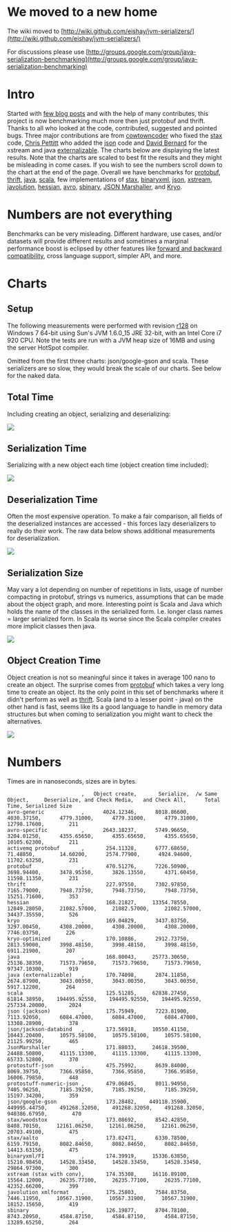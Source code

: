 # We moved to a new home #

The wiki moved to [http://wiki.github.com/eishay/jvm-serializers/](http://wiki.github.com/eishay/jvm-serializers/)

For discussions please use [http://groups.google.com/group/java-serialization-benchmarking](http://groups.google.com/group/java-serialization-benchmarking)


# Intro #
Started with <a href='http://www.eishay.com/search/label/protobuf'>few blog posts</a> and with the help of many contributes, this project is now benchmarking much more then just protobuf and thrift. Thanks to all who looked at the code, contributed, suggested and pointed bugs. Three major contributions are from <a href='http://www.cowtowncoder.com/blog/blog.html'>cowtowncoder</a> who fixed the <a href='http://stax.codehaus.org/'>stax</a> code, <a href='http://www.samsarin.com'>Chris Pettitt</a> who added the <a href='http://www.json.org/'>json</a> code and <a href='http://github.com/davidB'>David Bernard</a> for the xstream and java <a href='http://java.sun.com/j2se/1.3/docs/api/java/io/Externalizable.html'>externalizable</a>.
The charts below are displaying the latest results. Note that the charts are scaled to best fit the results and they might be misleading in come cases. If you wish to see the numbers scroll down to the chart at the end of the page. Overall we have benchmarks for [protobuf](http://code.google.com/p/protobuf/), [thrift](http://incubator.apache.org/thrift/), [java](http://java.sun.com/j2se/1.4.2/docs/api/java/io/Serializable.html), [scala](http://www.scala-lang.org/), few implementations of [stax](http://stax.codehaus.org/), [binaryxml](http://download.oracle.com/docs/cd/B28359_01/appdev.111/b28394/adx_j_xmlbin.htm), [json](http://www.json.org/java/), [xstream](http://xstream.codehaus.org/), [javolution](http://javolution.org/), [hessian](http://hessian.caucho.com/), [avro](http://hadoop.apache.org/avro/), [sbinary](http://code.google.com/p/sbinary/), [JSON Marshaller](http://code.google.com/p/jsonmarshaller/), and [Kryo](http://code.google.com/p/kryo/).

# Numbers are not everything #
Benchmarks can be very misleading. Different hardware, use cases, and/or datasets will provide different results and sometimes a marginal performance boost is eclipsed by other features like <a href='http://www.eishay.com/2009/04/protocol-buffers-forward-backward.html'>forward and backward compatibility</a>, cross language support, simpler API, and more.

# Charts #

## Setup ##
The following measurements were performed with revision <a href='http://code.google.com/p/thrift-protobuf-compare/source/browse/?r=128'><a href='https://code.google.com/p/thrift-protobuf-compare/source/detail?r=128'>r128</a></a> on Windows 7 64-bit using Sun's JVM 1.6.0\_15 JRE 32-bit, with an Intel Core i7 920 CPU. Note the tests are run with a JVM heap size of 16MB and using the server HotSpot compiler.

Omitted from the first three charts: json/google-gson and scala. These serializers are so slow, they would break the scale of our charts. See below for the naked data.

## Total Time ##
Including creating an object, serializing and deserializing:

<img src='http://chart.apis.google.com/chart?chtt=totalTime&chf=c||lg||0||FFFFFF||1||76A4FB||0|bg||s||EFEFEF&chs=689x430&chd=t:5917.121999999999,6911.219,7746.0375,10105.623,11598.1135,11702.6325,12798.176,13289.6525,13308.289,14413.6315,15197.342,15251.716,16006.7985,18152.156499999997,20703.491,21125.9925,29864.972999999998,34437.3555,42352.662,65733.528,97347.103&chds=0,107081.81330000001&chxt=y&chxl=0:|java|JsonMarshaller|xstream (stax with conv)|hessian|binaryxml/FI|json/jackson-databind|stax/woodstox|javolution xmlformat|protostuff-json|thrift|protostuff-numeric-json|stax/aalto|json (jackson)|sbinary|avro-generic|activemq protobuf|protobuf|avro-specific|kryo|kryo-optimized|java (externalizable)&chm=N *f*,000000,0,-1,10&lklk&chdlp=t&chco=660000|660033|660066|660099|6600CC|6600FF|663300|663333|663366|663399|6633CC|6633FF|666600|666633|666666&cht=bhg&chbh=10&nonsense=aaa.png' />

## Serialization Time ##
Serializing with a new object each time (object creation time included):

<img src='http://chart.apis.google.com/chart?chtt=timeSerializeDifferentObjects&chf=c||lg||0||FFFFFF||1||76A4FB||0|bg||s||EFEFEF&chs=689x430&chd=t:2874.1185,2912.7375,3437.8375,5749.9665,6330.785,6777.6865,7223.819,7226.509,7302.9785,7584.8375,8011.9495,8018.866,8542.4285,8639.84,8704.781,10550.4115,13354.7855,15336.6385,16116.891,24618.395,25773.3065&chds=0,28350.637150000002&chxt=y&chxl=0:|java|JsonMarshaller|xstream (stax with conv)|binaryxml/FI|hessian|json/jackson-databind|sbinary|protostuff-json|stax/woodstox|avro-generic|protostuff-numeric-json|javolution xmlformat|thrift|protobuf|json (jackson)|activemq protobuf|stax/aalto|avro-specific|kryo|kryo-optimized|java (externalizable)&chm=N *f*,000000,0,-1,10&lklk&chdlp=t&chco=660000|660033|660066|660099|6600CC|6600FF|663300|663333|663366|663399|6633CC|6633FF|666600|666633|666666&cht=bhg&chbh=10&nonsense=aaa.png' />

## Deserialization Time ##
Often the most expensive operation. To make a fair comparison, all fields of the deserialized instances are accessed - this forces lazy deserializers to really do their work. The raw data below shows additional measurements for deserialization.

<img src='http://chart.apis.google.com/chart?chtt=timeDeserializeAndCheckAllFields&chf=c||lg||0||FFFFFF||1||76A4FB||0|bg||s||EFEFEF&chs=689x430&chd=t:3043.0035,3998.4815,4308.2,4355.6565,4371.6045,4584.8715,4779.31,4924.946,6084.47,7185.3925,7366.9585,7948.7375,8082.8465,10567.319,10575.581,12161.0625,14528.3345,21082.57,26235.771,41115.133,71573.7965&chds=0,78731.17615&chxt=y&chxl=0:|java|JsonMarshaller|xstream (stax with conv)|hessian|binaryxml/FI|stax/woodstox|json/jackson-databind|javolution xmlformat|stax/aalto|thrift|protostuff-json|protostuff-numeric-json|json (jackson)|activemq protobuf|avro-generic|sbinary|protobuf|avro-specific|kryo|kryo-optimized|java (externalizable)&chm=N *f*,000000,0,-1,10&lklk&chdlp=t&chco=660000|660033|660066|660099|6600CC|6600FF|663300|663333|663366|663399|6633CC|6633FF|666600|666633|666666&cht=bhg&chbh=10&nonsense=aaa.png' />

## Serialization Size ##
May vary a lot depending on number of repetitions in lists, usage of number compacting in protobuf, strings vs numerics, assumptions that can be made about the object graph, and more. Interesting point is Scala and Java which holds the name of the classes in the serialized form. I.e. longer class names = larger serialized form. In Scala its worse since the Scala compiler creates more implicit classes then java.

<img src='http://chart.apis.google.com/chart?chtt=length&chf=c||lg||0||FFFFFF||1||76A4FB||0|bg||s||EFEFEF&chs=689x430&chd=t:207.0,211.0,211.0,226.0,231.0,231.0,264.0,264.0,300.0,353.0,359.0,370.0,378.0,399.0,419.0,448.0,465.0,470.0,475.0,475.0,526.0,919.0,2024.0&chds=0,2226.4&chxt=y&chxl=0:|scala|java|hessian|stax/woodstox|stax/aalto|json/google-gson|json/jackson-databind|protostuff-json|javolution xmlformat|xstream (stax with conv)|json (jackson)|JsonMarshaller|protostuff-numeric-json|thrift|binaryxml/FI|sbinary|java (externalizable)|protobuf|activemq protobuf|kryo|avro-specific|avro-generic|kryo-optimized&chm=N *f*,000000,0,-1,10&lklk&chdlp=t&chco=660000|660033|660066|660099|6600CC|6600FF|663300|663333|663366|663399|6633CC|6633FF|666600|666633|666666&cht=bhg&chbh=10&nonsense=aaa.png' />

## Object Creation Time ##
Object creation is not so meaningful since it takes in average 100 nano to create an object. The surprise comes from <a href='http://code.google.com/p/protobuf/'>protobuf</a> which takes a very long time to create an object. Its the only point in this set of benchmarks where it didn't perform as well as <a href='http://incubator.apache.org/thrift/'>thrift</a>. Scala (and to a lesser point - java) on the other hand is fast, seems like its a good language to handle in memory data structures but when coming to serialization you might want to check the alternatives.

<img src='http://chart.apis.google.com/chart?chtt=timeCreate&chf=c||lg||0||FFFFFF||1||76A4FB||0|bg||s||EFEFEF&chs=689x430&chd=t:125.51285,126.19877,168.21827,168.80043,169.048285,170.108855,170.740975,171.880325,173.08692,173.28482,173.569175,173.82471,174.35308,174.39919,175.258025,175.75949,227.9755,254.11328,470.51276,475.759915,479.06845,2643.18237,4024.12346&chds=0,4426.535806&chxt=y&chxl=0:|avro-generic|avro-specific|protostuff-numeric-json|protostuff-json|protobuf|activemq protobuf|thrift|json (jackson)|javolution xmlformat|binaryxml/FI|xstream (stax with conv)|stax/aalto|json/jackson-databind|json/google-gson|stax/woodstox|JsonMarshaller|java (externalizable)|kryo-optimized|kryo|java|hessian|sbinary|scala&chm=N *f*,000000,0,-1,10&lklk&chdlp=t&chco=660000|660033|660066|660099|6600CC|6600FF|663300|663333|663366|663399|6633CC|6633FF|666600|666633|666666&cht=bhg&chbh=10&nonsense=aaa.png' />

# Numbers #
Times are in nanoseconds, sizes are in bytes.
```
                        ,   Object create,       Serialize,  /w Same Object,     Deserialize, and Check Media,   and Check All,      Total Time, Serialized Size
avro-generic            ,      4024.12346,      8018.86600,      4030.37150,      4779.31000,      4779.31000,      4779.31000,     12798.17600,        211
avro-specific           ,      2643.18237,      5749.96650,      3204.01250,      4355.65650,      4355.65650,      4355.65650,     10105.62300,        211
activemq protobuf       ,       254.11328,      6777.68650,        71.48850,        14.60200,      2574.77900,      4924.94600,     11702.63250,        231
protobuf                ,       470.51276,      7226.50900,      3698.94400,      3478.95350,      3826.13550,      4371.60450,     11598.11350,        231
thrift                  ,       227.97550,      7302.97850,      7165.79000,      7948.73750,      7948.73750,      7948.73750,     15251.71600,        353
hessian                 ,       168.21827,     13354.78550,     12849.28050,     21082.57000,     21082.57000,     21082.57000,     34437.35550,        526
kryo                    ,       169.04829,      3437.83750,      3297.00450,      4308.20000,      4308.20000,      4308.20000,      7746.03750,        226
kryo-optimized          ,       170.10886,      2912.73750,      2813.59000,      3998.48150,      3998.48150,      3998.48150,      6911.21900,        207
java                    ,       168.80043,     25773.30650,     25136.38350,     71573.79650,     71573.79650,     71573.79650,     97347.10300,        919
java (externalizable)   ,       170.74098,      2874.11850,      2674.87900,      3043.00350,      3043.00350,      3043.00350,      5917.12200,        264
scala                   ,       125.51285,     62838.27450,     61814.38950,    194495.92550,    194495.92550,    194495.92550,    257334.20000,       2024
json (jackson)          ,       175.75949,      7223.81900,      7113.92050,      6084.47000,      6084.47000,      6084.47000,     13308.28900,        378
json/jackson-databind   ,       173.56918,     10550.41150,     10443.20400,     10575.58100,     10575.58100,     10575.58100,     21125.99250,        465
JsonMarshaller          ,       171.88033,     24618.39500,     24488.50800,     41115.13300,     41115.13300,     41115.13300,     65733.52800,        370
protostuff-json         ,       475.75992,      8639.84000,      8069.39750,      7366.95850,      7366.95850,      7366.95850,     16006.79850,        448
protostuff-numeric-json ,       479.06845,      8011.94950,      7405.96250,      7185.39250,      7185.39250,      7185.39250,     15197.34200,        359
json/google-gson        ,       173.28482,    449118.35900,    449995.44750,    491268.32050,    491268.32050,    491268.32050,    940386.67950,        470
stax/woodstox           ,       173.08692,      8542.42850,      8408.70150,     12161.06250,     12161.06250,     12161.06250,     20703.49100,        475
stax/aalto              ,       173.82471,      6330.78500,      6159.79150,      8082.84650,      8082.84650,      8082.84650,     14413.63150,        475
binaryxml/FI            ,       174.39919,     15336.63850,     15210.98450,     14528.33450,     14528.33450,     14528.33450,     29864.97300,        300
xstream (stax with conv),       174.35308,     16116.89100,     15564.12000,     26235.77100,     26235.77100,     26235.77100,     42352.66200,        399
javolution xmlformat    ,       175.25803,      7584.83750,      7446.11950,     10567.31900,     10567.31900,     10567.31900,     18152.15650,        419
sbinary                 ,       126.19877,      8704.78100,      8743.20950,      4584.87150,      4584.87150,      4584.87150,     13289.65250,        264
```